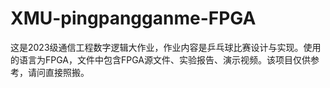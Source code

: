 # XMU-pingpangganme-FPGA
这是2023级通信工程数字逻辑大作业，作业内容是乒乓球比赛设计与实现。使用的语言为FPGA，文件中包含FPGA源文件、实验报告、演示视频。该项目仅供参考，请问直接照搬。
